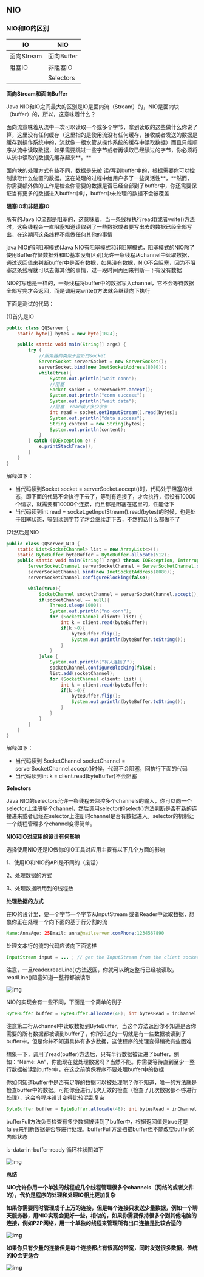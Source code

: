 ## NIO

### NIO和IO的区别

| IO         | NIO        |
| ---------- | ---------- |
| 面向Stream | 面向Buffer |
| 阻塞IO     | 非阻塞IO   |
|            | Selectors  |

**面向Stream和面向Buffer**

Java NIO和IO之间最大的区别是IO是面向流（Stream）的，NIO是面向块（buffer）的，所以，这意味着什么？

面向流意味着从流中一次可以读取一个或多个字节，拿到读取的这些做什么你说了算，这里没有任何缓存（这里指的是使用流没有任何缓存，接收或者发送的数据是缓存到操作系统中的，流就像一根水管从操作系统的缓存中读取数据）而且只能顺序从流中读取数据，如果需要跳过一些字节或者再读取已经读过的字节，你必须将从流中读取的数据先缓存起来**。**

面向块的处理方式有些不同，数据是先被 读/写到buffer中的，根据需要你可以控制读取什么位置的数据。这在处理的过程中给用户多了一些灵活性**，**然而，你需要额外做的工作是检查你需要的数据是否已经全部到了buffer中，你还需要保证当有更多的数据进入buffer中时，buffer中未处理的数据不会被覆盖

**阻塞IO和非阻塞IO**

所有的Java IO流都是阻塞的，这意味着，当一条线程执行read()或者write()方法时，这条线程会一直阻塞知道读取到了一些数据或者要写出去的数据已经全部写出，在这期间这条线程不能做任何其他的事情

java NIO的非阻塞模式(Java NIO有阻塞模式和非阻塞模式，阻塞模式的NIO除了使用Buffer存储数据外和IO基本没有区别)允许一条线程从channel中读取数据，通过返回值来判断buffer中是否有数据，如果没有数据，NIO不会阻塞，因为不阻塞这条线程就可以去做其他的事情，过一段时间再回来判断一下有没有数据

NIO的写也是一样的，一条线程将buffer中的数据写入channel，它不会等待数据全部写完才会返回，而是调用完write()方法就会继续向下执行

下面是测试的代码：

(1)首先是IO

```java
public class QQServer {
    static byte[] bytes = new byte[1024];

    public static void main(String[] args) {
        try {
            //服务器的类似于监听的socket
            ServerSocket serverSocket = new ServerSocket();
            serverSocket.bind(new InetSocketAddress(8080));
            while(true){
                System.out.println("wait conn");
                //阻塞
                Socket socket = serverSocket.accept();
                System.out.println("conn success");
                System.out.println("wait data");
                //阻塞  read读了多少字节
                int read = socket.getInputStream().read(bytes);
                System.out.println("data success");
                String content = new String(bytes);
                System.out.println(content);
            }
        } catch (IOException e) {
            e.printStackTrace();
        }
    }
}
```

解释如下：

- 当代码读到Socket socket = serverSocket.accept()时，代码处于阻塞的状态，即下面的代码不会执行下去了，等到有连接了，才会执行，假设有10000个请求，就需要有10000个连接，而且都是阻塞在这里的，性能低下
- 当代码读到int read = socket.getInputStream().read(bytes)的时候，也是处于阻塞状态，等到读到字节了才会继续走下去，不然的话什么都做不了



(2)然后是NIO

```java
public class QQServer_NIO {
    static List<SocketChannel> list = new ArrayList<>();
    static ByteBuffer byteBuffer = ByteBuffer.allocate(512);
    public static void main(String[] args) throws IOException, InterruptedException {
        ServerSocketChannel serverSocketChannel = ServerSocketChannel.open();
        serverSocketChannel.bind(new InetSocketAddress(8080));
        serverSocketChannel.configureBlocking(false);

        while(true){
            SocketChannel socketChannel = serverSocketChannel.accept();
            if(socketChannel == null){
                Thread.sleep(1000);
                System.out.println("no conn");
                for (SocketChannel client: list) {
                    int k = client.read(byteBuffer);
                    if(k >0){
                        byteBuffer.flip();
                        System.out.println(byteBuffer.toString());
                    }
                }
            }else {
                System.out.println("有人连接了");
                socketChannel.configureBlocking(false);
                list.add(socketChannel);
                for (SocketChannel client: list) {
                    int k = client.read(byteBuffer);
                    if(k >0){
                        byteBuffer.flip();
                        System.out.println(byteBuffer.toString());
                    }
                }
            }
        }
    }
}

```

解释如下：

- 当代码读到 SocketChannel socketChannel = serverSocketChannel.accept()时候，代码不会阻塞，回执行下面的代码
- 当代码读到int k = client.read(byteBuffer)不会阻塞

**Selectors**

Java NIO的selectors允许一条线程去监控多个channels的输入，你可以向一个selector上注册多个channel，然后调用selector的select()方法判断是否有新的连接进来或者已经在selector上注册时channel是否有数据进入。selector的机制让一个线程管理多个channel变得简单。

**NIO和IO对应用的设计有何影响**

选择使用NIO还是IO做你的IO工具对应用主要有以下几个方面的影响

1、使用IO和NIO的API是不同的（废话）

2、处理数据的方式

3、处理数据所用到的线程数

**处理数据的方式**

在IO的设计里，要一个字节一个字节从InputStream 或者Reader中读取数据，想象你正在处理一个向下面的基于行分割的流



```java
Name:AnnaAge: 25Email: anna@mailserver.comPhone:1234567890
```

处理文本行的流的代码应该向下面这样



```java
InputStream input = ... ; // get the InputStream from the client socket BufferedReader reader = new BufferedReader(new InputStreamReader(input)); String nameLine   = reader.readLine();String ageLine    = reader.readLine();String emailLine  = reader.readLine();String phoneLine  = reader.readLine();
```

注意，一旦reader.readLine()方法返回，你就可以确定整行已经被读取，readLine()阻塞知道一整行都被读取

![img](https://img-blog.csdn.net/20160624201306581?watermark/2/text/aHR0cDovL2Jsb2cuY3Nkbi5uZXQv/font/5a6L5L2T/fontsize/400/fill/I0JBQkFCMA==/dissolve/70/gravity/Center)

NIO的实现会有一些不同，下面是一个简单的例子



```java
ByteBuffer buffer = ByteBuffer.allocate(48); int bytesRead = inChannel.read(buffer);
```

注意第二行从channel中读取数据到ByteBuffer，当这个方法返回你不知道是否你需要的所有数据都被读到buffer了，你所知道的一切就是有一些数据被读到了buffer中，但是你并不知道具体有多少数据，这使程序的处理变得稍微有些困难

想象一下，调用了read(buffer)方法后，只有半行数据被读进了buffer，例如：“Name: An”，你能现在就处理数据吗？当然不能。你需要等待直到至少一整行数据被读到buffer中，在这之前确保程序不要处理buffer中的数据

你如何知道buffer中是否有足够的数据可以被处理呢？你不知道，唯一的方法就是检查buffer中的数据。可能你会进行几次无效的检查（检查了几次数据都不够进行处理），这会令程序设计变得比较混乱复杂



```java
ByteBuffer buffer = ByteBuffer.allocate(48); int bytesRead = inChannel.read(buffer); while(! bufferFull(bytesRead) ) {    bytesRead = inChannel.read(buffer);}
```

bufferFull方法负责检查有多少数据被读到了buffer中，根据返回值是true还是false来判断数据是否够进行处理。bufferFull方法扫描buffer但不能改变buffer的内部状态

is-data-in-buffer-ready 循环柱状图如下

![img](https://img-blog.csdn.net/20160624202700773?watermark/2/text/aHR0cDovL2Jsb2cuY3Nkbi5uZXQv/font/5a6L5L2T/fontsize/400/fill/I0JBQkFCMA==/dissolve/70/gravity/Center)

**总结**

**NIO允许你用一个单独的线程或几个线程管理很多个channels（网络的或者文件的），代价是程序的处理和处理IO相比更加复杂**

**如果你需要同时管理成千上万的连接，但是每个连接只发送少量数据，例如一个聊天服务器，用NIO实现会更好一些，相似的，如果你需要保持很多个到其他电脑的连接，例如P2P网络，用一个单独的线程来管理所有出口连接是比较合适的**



**![img](https://img-blog.csdn.net/20160624203325908?watermark/2/text/aHR0cDovL2Jsb2cuY3Nkbi5uZXQv/font/5a6L5L2T/fontsize/400/fill/I0JBQkFCMA==/dissolve/70/gravity/Center)**

**如果你只有少量的连接但是每个连接都占有很高的带宽，同时发送很多数据，传统的IO会更适合**

**![img](https://img-blog.csdn.net/20160624203459503?watermark/2/text/aHR0cDovL2Jsb2cuY3Nkbi5uZXQv/font/5a6L5L2T/fontsize/400/fill/I0JBQkFCMA==/dissolve/70/gravity/Center)**


  

